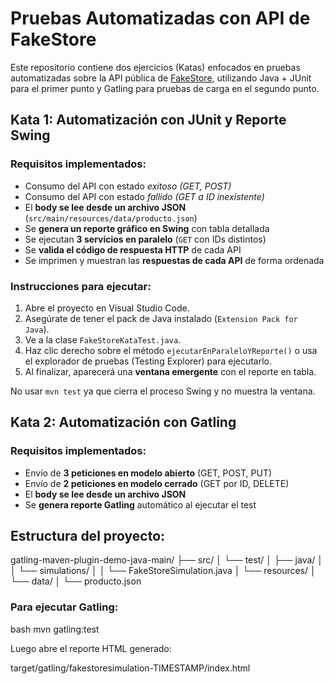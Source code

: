 # Pruebas Automatizadas con API de FakeStore

Este repositorio contiene dos ejercicios (Katas) enfocados en pruebas automatizadas sobre la API pública de [FakeStore](https://fakestoreapi.com/docs), utilizando Java + JUnit para el primer punto y Gatling para pruebas de carga en el segundo punto.

## Kata 1: Automatización con JUnit y Reporte Swing

### Requisitos implementados:

- Consumo del API con estado *exitoso (GET, POST)*
- Consumo del API con estado *fallido (GET a ID inexistente)*
- El **body se lee desde un archivo JSON** (`src/main/resources/data/producto.json`)
- Se **genera un reporte gráfico en Swing** con tabla detallada
- Se ejecutan **3 servicios en paralelo** (`GET` con IDs distintos)
- Se **valida el código de respuesta HTTP** de cada API
- Se imprimen y muestran las **respuestas de cada API** de forma ordenada

### Instrucciones para ejecutar:

1. Abre el proyecto en Visual Studio Code.
2. Asegúrate de tener el pack de Java instalado (`Extension Pack for Java`).
3. Ve a la clase `FakeStoreKataTest.java`.
4. Haz clic derecho sobre el método `ejecutarEnParaleloYReporte()` o usa el explorador de pruebas (Testing Explorer) para ejecutarlo.
5. Al finalizar, aparecerá una **ventana emergente** con el reporte en tabla.

No usar `mvn test` ya que cierra el proceso Swing y no muestra la ventana.


## Kata 2: Automatización con Gatling

### Requisitos implementados:

- Envío de **3 peticiones en modelo abierto** (GET, POST, PUT)
- Envío de **2 peticiones en modelo cerrado** (GET por ID, DELETE)
- El **body se lee desde un archivo JSON**
- Se **genera reporte Gatling** automático al ejecutar el test

## Estructura del proyecto:

gatling-maven-plugin-demo-java-main/
├── src/
│   └── test/
│       ├── java/
│       │   └── simulations/
│       │       └── FakeStoreSimulation.java
│       └── resources/
│           └── data/
│               └── producto.json

### Para ejecutar Gatling:

 bash
mvn gatling:test

Luego abre el reporte HTML generado:

target/gatling/fakestoresimulation-TIMESTAMP/index.html


